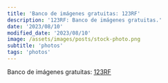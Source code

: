 ```yaml
---
title: 'Banco de imágenes gratuitas: 123RF'
description: '123RF: Banco de imágenes gratuitas.'
date: '2023/08/10'
modified_date: '2023/08/10'
image: /assets/images/posts/stock-photo.png
subtitle: 'photos'
tags: 'photos'
---
```


Banco de imágenes gratuitas: [123RF](https://www.123rf.com/free-images/)
